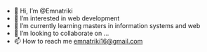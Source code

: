 - 👋 Hi, I’m @Emnatriki
- 👀 I’m interested in web development
- 🌱 I’m currently learning masters in information systems and web 
- 💞️ I’m looking to collaborate on ...
- 📫 How to reach me emnatriki16@gmail.com

<!---
Emnatriki/Emnatriki is a ✨ special ✨ repository because its `README.md` (this file) appears on your GitHub profile.
You can click the Preview link to take a look at your changes.
--->
